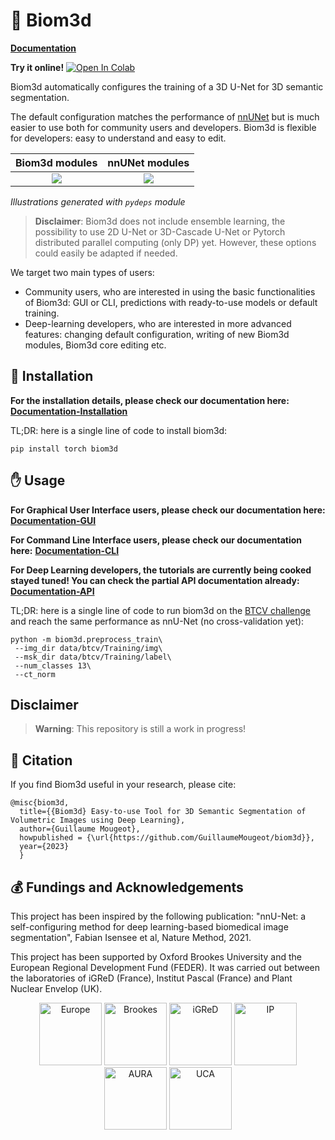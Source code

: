 # :microscope: Biom3d 

[**Documentation**](https://biom3d.readthedocs.io/)

**Try it online!** [![Open In Colab](https://colab.research.google.com/assets/colab-badge.svg)](https://colab.research.google.com/github/GuillaumeMougeot/biom3d/blob/master/docs/biom3d_colab.ipynb)

Biom3d automatically configures the training of a 3D U-Net for 3D semantic segmentation.

The default configuration matches the performance of [nnUNet](https://github.com/MIC-DKFZ/nnUNet) but is much easier to use both for community users and developers. Biom3d is flexible for developers: easy to understand and easy to edit. 

Biom3d modules             |  nnUNet modules
:-------------------------:|:-------------------------:
![](images/biom3d_train.png)  |  ![](images/nnunet_run_run_training.png)

*Illustrations generated with `pydeps` module*

> **Disclaimer**: Biom3d does not include ensemble learning, the possibility to use 2D U-Net or 3D-Cascade U-Net or Pytorch distributed parallel computing (only DP) yet. However, these options could easily be adapted if needed.

We target two main types of users:

* Community users, who are interested in using the basic functionalities of Biom3d: GUI or CLI, predictions with ready-to-use models or default training.
* Deep-learning developers, who are interested in more advanced features: changing default configuration, writing of new Biom3d modules, Biom3d core editing etc.

## :hammer: Installation

**For the installation details, please check our documentation here:** [**Documentation-Installation**](https://biom3d.readthedocs.io/en/latest/installation.html)

TL;DR: here is a single line of code to install biom3d:

```
pip install torch biom3d
```

## :hand: Usage

**For Graphical User Interface users, please check our documentation here:** [**Documentation-GUI**](https://biom3d.readthedocs.io/en/latest/quick_run_gui.html)

**For Command Line Interface users, please check our documentation here:** [**Documentation-CLI**](https://biom3d.readthedocs.io/en/latest/tuto_cli.html)

**For Deep Learning developers, the tutorials are currently being cooked stayed tuned! You can check the partial API documentation already:** [**Documentation-API**](https://biom3d.readthedocs.io/en/latest/builder.html)

TL;DR: here is a single line of code to run biom3d on the [BTCV challenge](https://www.synapse.org/#!Synapse:syn3193805/wiki/217785) and reach the same performance as nnU-Net (no cross-validation yet): 

```
python -m biom3d.preprocess_train\
 --img_dir data/btcv/Training/img\
 --msk_dir data/btcv/Training/label\
 --num_classes 13\
 --ct_norm
```

## Disclaimer

> **Warning**: This repository is still a work in progress!

## :bookmark_tabs: Citation

If you find Biom3d useful in your research, please cite:

```
@misc{biom3d,
  title={{Biom3d} Easy-to-use Tool for 3D Semantic Segmentation of Volumetric Images using Deep Learning},
  author={Guillaume Mougeot},
  howpublished = {\url{https://github.com/GuillaumeMougeot/biom3d}},
  year={2023}
  }
```

## :moneybag: Fundings and Acknowledgements 

This project has been inspired by the following publication: "nnU-Net: a self-configuring method for deep learning-based biomedical image segmentation", Fabian Isensee et al, Nature Method, 2021.

This project has been supported by Oxford Brookes University and the European Regional Development Fund (FEDER). It was carried out between the laboratories of iGReD (France), Institut Pascal (France) and Plant Nuclear Envelop (UK).

<p align="middle">
  <img src="images/Flag_of_Europe.svg.png" alt="Europe" width="100">
  <img src="images/brookes_logo_black.bmp" alt="Brookes" width="100">
  <img src="images/GReD_color_EN.png" alt="iGReD" width="100">
  <img src="images/logo_ip.png" alt="IP" width="100">
  <img src="images/logo_aura.PNG" alt="AURA" width="100">
  <img src="images/logo_UCA.jpg" alt="UCA" width="100">
</p>



